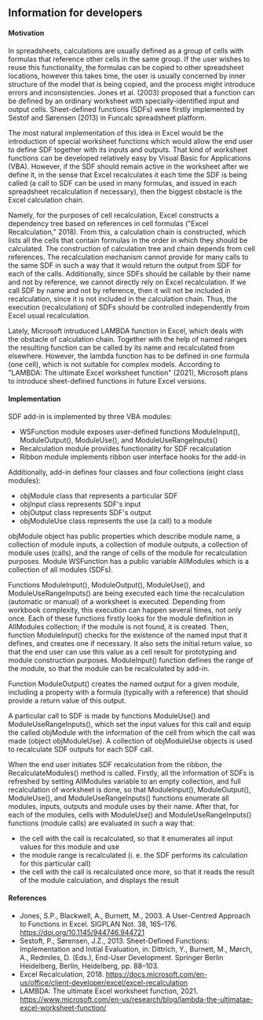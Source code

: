 ## Information for developers

#### Motivation

In spreadsheets, calculations are usually defined as a group of cells with formulas that reference other cells in the same group. If the user wishes to reuse this functionality, the formulas can be copied to other spreadsheet locations, however this takes time, the user is usually concerned by inner structure of the model that is being copied, and the process might introduce errors and inconsistencies. Jones et al. (2003) proposed that a function can be defined by an ordinary worksheet with specially-identified input and output cells. Sheet-defined functions (SDFs) were firstly implemented by Sestof and Sørensen (2013) in Funcalc spreadsheet platform. 

The most natural implementation of this idea in Excel would be the introduction of special worksheet functions which would allow the end user to define SDF together with its inputs and outputs. That kind of worksheet functions can be developed relatively easy by Visual Basic for Applications (VBA). However, if the SDF should remain active in the worksheet after we define it, in the sense that Excel recalculates it each time the SDF is being called (a call to SDF can be used in many formulas, and issued in each spreadsheet recalculation if necessary), then the biggest obstacle is the Excel calculation chain. 

Namely, for the purposes of cell recalculation, Excel constructs a dependency tree based on references in cell formulas ("Excel Recalculation," 2018). From this, a calculation chain is constructed, which lists all the cells that contain formulas in the order in which they should be calculated. The construction of calculation tree and chain depends from cell references. The recalculation mechanism cannot provide for many calls to the same SDF in such a way that it would return the output from SDF for each of the calls. Additionally, since SDFs should be callable by their name and not by reference, we cannot directly rely on Excel recalculation. If we call SDF by name and not by reference, then it will not be included in recalculation, since it is not included in the calculation chain. Thus, the execution (recalculation) of SDFs should be controlled independently from Excel usual recalculation.

Lately, Microsoft intruduced LAMBDA function in Excel, which deals with the obstacle of calculation chain. Together with the help of named ranges the resulting function can be called by its name and recalculated from elsewhere. However, the lambda function has to be defined in one formula (one cell), which is not suitable for complex models. According to "LAMBDA: The ultimate Excel worksheet function" (2021), Microsoft plans to introduce sheet-defined functions in future Excel versions.

#### Implementation

SDF add-in is implemented by three VBA modules:
* WSFunction module exposes user-defined functions ModuleInput(), ModuleOutput(), ModuleUse(), and ModuleUseRangeInputs()
* Recalculation module provides functionality for SDF recalculation
* Ribbon module implements ribbon user interface hooks for the add-in

Additionally, add-in defines four classes and four collections (eight class modules):
* objModule class that represents a particular SDF
* objInput class represents SDF's input
* objOutput class represents SDF's output
* objModuleUse class represents the use (a call) to a module

objModule object has public properties which describe module name, a collection of module inputs, a collection of module outputs, a collection of module uses (calls), and the range of cells of the module for recalculation purposes. Module WSFunction has a public variable AllModules which is a collection of all modules (SDFs).

Functions ModuleInput(), ModuleOutput(), ModuleUse(), and ModuleUseRangeInputs() are being executed each time the recalculation (automatic or manual) of a worksheet is executed. Depending from workbook complexity, this execution can happen several times, not only once. Each of these functions firstly looks for the module definition in AllModules collection; if the module is not found, it is created. Then, function ModuleInput() checks for the existence of the named input that it defines, and creates one if necessary. It also sets the initial return value, so that the end user can use this value as a cell result for prototyping and module construction purposes. ModuleInput() function defines the range of the module, so that the module can be recalculated by add-in.

Function ModuleOutput() creates the named output for a given module, including a property with a formula (typically with a reference) that should provide a return value of this output. 

A particular call to SDF is made by functions ModuleUse() and ModuleUseRangeInputs(), which set the input values for this call and equip the called objModule with the information of the cell from which the call was made (object objModuleUse). A collection of objModuleUse objects is used to recalculate SDF outputs for each SDF call.

When the end user initiates SDF recalculation from the ribbon, the RecalculateModules() method is called. Firstly, all the information of SDFs is refreshed by setting AllModules variable to an empty collection, and full recalculation of worksheet is done, so that ModuleInput(), ModuleOutput(), ModuleUse(), and ModuleUseRangeInputs() functions enumerate all modules, inputs, outputs and module uses by their name. After that, for each of the modules, cells with ModuleUse() and ModuleUseRangeInputs() functions (module calls) are evaluated in such a way that:
* the cell with the call is recalculated, so that it enumerates all input values for this module and use
* the module range is recalculated (i. e. the SDF performs its calculation for this particular call)
* the cell with the call is recalculated once more, so that it reads the result of the module calculation, and displays the result


#### References

* Jones, S.P., Blackwell, A., Burnett, M., 2003. A User-Centred Approach to Functions in Excel. SIGPLAN Not. 38, 165–176. https://doi.org/10.1145/944746.944721
* Sestoft, P., Sørensen, J.Z., 2013. Sheet-Defined Functions: Implementation and Initial Evaluation, in: Dittrich, Y., Burnett, M., Mørch, A., Redmiles, D. (Eds.), End-User Development. Springer Berlin Heidelberg, Berlin, Heidelberg, pp. 88–103.
* Excel Recalculation, 2018. https://docs.microsoft.com/en-us/office/client-developer/excel/excel-recalculation
* LAMBDA: The ultimate Excel worksheet function, 2021. https://www.microsoft.com/en-us/research/blog/lambda-the-ultimatae-excel-worksheet-function/
